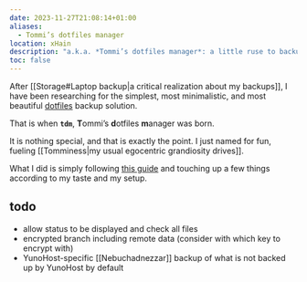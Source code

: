 ```yaml
---
date: 2023-11-27T21:08:14+01:00
aliases:
  - Tommi’s dotfiles manager
location: xHain
description: "a.k.a. *Tommi’s dotfiles manager*: a little ruse to backup my configuration files"
toc: false
---
```

After [[Storage#Laptop backup|a critical realization about my backups]], I have been researching for the simplest, most minimalistic, and most beautiful [dotfiles](https://wiki.archlinux.org/title/Dotfiles '“Dotfiles” in Arch Linux wiki') backup solution.

That is when **`tdm`**, **T**ommi’s **d**otfiles **m**anager was born.

It is nothing special, and that is exactly the point. I just named for fun, fueling [[Tomminess|my usual egocentric grandiosity drives]].

What I did is simply following [this guide](https://atlassian.com/git/tutorials/dotfiles 'How to Store Dotfiles - A Bare git Repository') and touching up a few things according to my taste and my setup.

## todo

- allow status to be displayed and check all files
- encrypted branch including remote data (consider with which key to encrypt with)
- YunoHost-specific [[Nebuchadnezzar]] backup of what is not backed up by YunoHost by default
